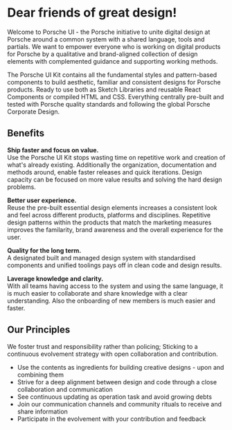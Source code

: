 # Dear friends of great design!  

Welcome to Porsche UI - the Porsche initiative to unite digital design at Porsche around a common system with a shared language, tools and partials. We want to empower everyone who is working on digital products for Porsche by a qualitative and brand-aligned collection of design elements with complemented guidance and supporting working methods.

The Porsche UI Kit contains all the fundamental styles and pattern-based components to build aesthetic, familiar and consistent designs for Porsche products. Ready to use both as Sketch Libraries and reusable React Components or compiled HTML and CSS. Everything centrally pre-built and tested with Porsche quality standards and following the global Porsche Corporate Design.

## Benefits

**Ship faster and focus on value.**  
Use the Porsche UI Kit stops wasting time on repetitive work and creation of what's already existing. Additionally the organization, documentation and methods around, enable faster releases and quick iterations. Design capacity can be focused on more value results and solving the hard design problems.

**Better user experience.**  
Reuse the pre-built essential design elements increases a consistent look and feel across different products, platforms and disciplines. Repetitive design patterns within the products that match the marketing measures improves the familarity, brand awareness and the overall experience for the user.

**Quality for the long term.**  
A designated built and managed design system with standardised components and unified toolings pays off in clean code and design results. 

**Laverage knowledge and clarity.**  
With all teams having access to the system and using the same language, it is much easier to collaborate and share knowledge with a clear understanding. Also the onboarding of new members is much easier and faster.


## Our Principles
We foster trust and responsibility rather than policing; Sticking to a continuous evolvement strategy with open collaboration and contribution.

* Use the contents as ingredients for building creative designs - upon and combining them
* Strive for a deep alignment between design and code through a close collaboration and communication
* See continuous updating as operation task and avoid growing debts
* Join our communication channels and community rituals to receive and share information
* Participate in the evolvement with your contribution and feedback
